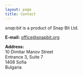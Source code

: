 ```yaml
---
layout: page
title: Contact
---
```


*snap:bit* is a product of Snap Bit Ltd.

**E-mail:** [office@snapbit.org](mailto:office@snapbit.org)

**Address:**<br>
10 Dimitar Manov Street<br>
Entrance 3, Suite 7<br>
1408 Sofia<br>
Bulgaria<br>
